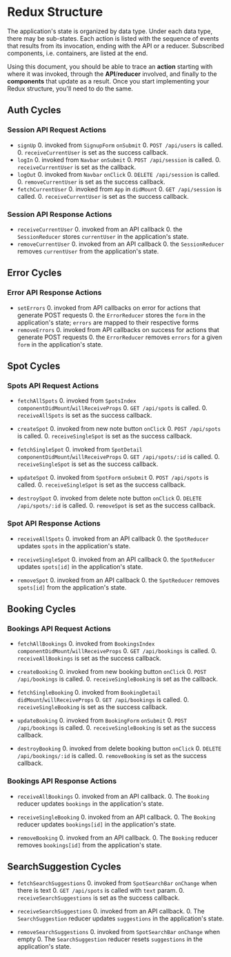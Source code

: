 # Redux Structure

The application's state is organized by data type. Under each data type, there
may be sub-states. Each action is listed with the sequence of events that
results from its invocation, ending with the API or a reducer. Subscribed
components, i.e. containers, are listed at the end.

Using this document, you should be able to trace an **action** starting with
where it was invoked, through the **API**/**reducer** involved, and finally to
the **components** that update as a result. Once you start implementing your
Redux structure, you'll need to do the same.

## Auth Cycles

### Session API Request Actions

* `signUp`
  0. invoked from `SignupForm` `onSubmit`
  0. `POST /api/users` is called.
  0. `receiveCurrentUser` is set as the success callback.
* `logIn`
  0. invoked from `Navbar` `onSubmit`
  0. `POST /api/session` is called.
  0. `receiveCurrentUser` is set as the callback.
* `logOut`
  0. invoked from `Navbar` `onClick`
  0. `DELETE /api/session` is called.
  0. `removeCurrentUser` is set as the success callback.
* `fetchCurrentUser`
  0. invoked from `App` in `didMount`
  0. `GET /api/session` is called.
  0. `receiveCurrentUser` is set as the success callback.

### Session API Response Actions

* `receiveCurrentUser`
  0. invoked from an API callback
  0. the `SessionReducer` stores `currentUser` in the application's state.
* `removeCurrentUser`
  0. invoked from an API callback
  0. the `SessionReducer` removes `currentUser` from the application's state.

## Error Cycles

### Error API Response Actions
* `setErrors`
  0. invoked from API callbacks on error for actions that generate POST requests
  0. the `ErrorReducer` stores the `form` in the application's state; `errors` are mapped to their respective forms
* `removeErrors`
  0. invoked from API callbacks on success for actions that generate POST requests
  0. the `ErrorReducer` removes `errors` for a given `form` in the application's state.

## Spot Cycles

### Spots API Request Actions

* `fetchAllSpots`
  0. invoked from `SpotsIndex` `componentDidMount`/`willReceiveProps`
  0. `GET /api/spots` is called.
  0. `receiveAllSpots` is set as the success callback.

* `createSpot`
  0. invoked from new note button `onClick`
  0. `POST /api/spots` is called.
  0. `receiveSingleSpot` is set as the success callback.

* `fetchSingleSpot`
  0. invoked from `SpotDetail` `componentDidMount`/`willReceiveProps`
  0. `GET /api/spots/:id` is called.
  0. `receiveSingleSpot` is set as the success callback.

* `updateSpot`
  0. invoked from `SpotForm` `onSubmit`
  0. `POST /api/spots` is called.
  0. `receiveSingleSpot` is set as the success callback.

* `destroySpot`
  0. invoked from delete note button `onClick`
  0. `DELETE /api/spots/:id` is called.
  0. `removeSpot` is set as the success callback.

### Spot API Response Actions

* `receiveAllSpots`
  0. invoked from an API callback
  0. the `SpotReducer` updates `spots` in the application's state.

* `receiveSingleSpot`
  0. invoked from an API callback
  0. the `SpotReducer` updates `spots[id]` in the application's state.

* `removeSpot`
  0. invoked from an API callback
  0. the `SpotReducer` removes `spots[id]` from the application's state.

## Booking Cycles

### Bookings API Request Actions

* `fetchAllBookings`
  0. invoked from `BookingsIndex` `componentDidMount`/`willReceiveProps`
  0. `GET /api/bookings` is called.
  0. `receiveAllBookings` is set as the success callback.

* `createBooking`
  0. invoked from new booking button `onClick`
  0. `POST /api/bookings` is called.
  0. `receiveSingleBooking` is set as the callback.

* `fetchSingleBooking`
  0. invoked from `BookingDetail` `didMount`/`willReceiveProps`
  0. `GET /api/bookings` is called.
  0. `receiveSingleBooking` is set as the success callback.

* `updateBooking`
  0. invoked from `BookingForm` `onSubmit`
  0. `POST /api/bookings` is called.
  0. `receiveSingleBooking` is set as the success callback.

* `destroyBooking`
  0. invoked from delete booking button `onClick`
  0. `DELETE /api/bookings/:id` is called.
  0. `removeBooking` is set as the success callback.

### Bookings API Response Actions

* `receiveAllBookings`
  0. invoked from an API callback.
  0. The `Booking` reducer updates `bookings` in the application's state.

* `receiveSingleBooking`
  0. invoked from an API callback.
  0. The `Booking` reducer updates `bookings[id]` in the application's state.

* `removeBooking`
  0. invoked from an API callback.
  0. The `Booking` reducer removes `bookings[id]` from the application's state.

## SearchSuggestion Cycles

* `fetchSearchSuggestions`
  0. invoked from `SpotSearchBar` `onChange` when there is text
  0. `GET /api/spots` is called with `text` param.
  0. `receiveSearchSuggestions` is set as the success callback.

* `receiveSearchSuggestions`
  0. invoked from an API callback.
  0. The `SearchSuggestion` reducer updates `suggestions` in the application's state.

* `removeSearchSuggestions`
  0. invoked from `SpotSearchBar` `onChange` when empty
  0. The `SearchSuggestion` reducer resets `suggestions` in the application's state.
